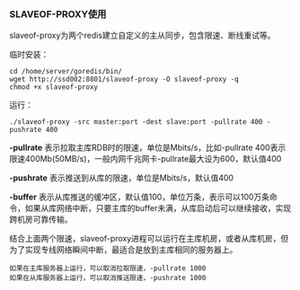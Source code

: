 ### SLAVEOF-PROXY使用

slaveof-proxy为两个redis建立自定义的主从同步，包含限速、断线重试等。

临时安装：

	cd /home/server/goredis/bin/
	wget http://ssd002:8801/slaveof-proxy -O slaveof-proxy -q
	chmod +x slaveof-proxy

运行：

	./slaveof-proxy -src master:port -dest slave:port -pullrate 400 -pushrate 400

**-pullrate** 表示拉取主库RDB时的限速，单位是Mbits/s，比如-pullrate 400表示限速400Mb(50MB/s)，一般内网千兆网卡-pullrate最大设为600，默认值400

**-pushrate** 表示推送到从库的限速，单位是Mbits/s，默认值400

**-buffer** 表示从库推送的缓冲区，默认值100，单位万条，表示可以100万条命令，如果从库网络中断，只要主库的buffer未满，从库启动后可以继续接收，实现跨机房可靠传输。

结合上面两个限速，slaveof-proxy进程可以运行在主库机房，或者从库机房，但为了实现专线网络瞬间中断，最适合是放到主库相同的服务器上。

	如果在主库服务器上运行，可以取消拉取限速，-pullrate 1000
	如果在从库服务器上运行，可以取消推送限速，-pushrate 1000